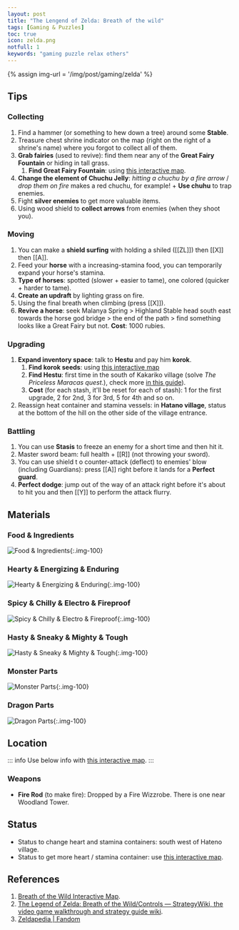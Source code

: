 ```yaml
---
layout: post
title: "The Lengend of Zelda: Breath of the wild"
tags: [Gaming & Puzzles]
toc: true
icon: zelda.png
notfull: 1
keywords: "gaming puzzle relax others"
---
```


{% assign img-url = '/img/post/gaming/zelda' %}

## Tips

### Collecting

1. Find a hammer (or something to hew down a tree) around some **Stable**.
2. Treasure chest shrine indicator on the map (right on the right of a shrine's name) where you forgot to collect all of them.
3. **Grab fairies** (used to revive): find them near any of the **Great Fairy Fountain** or hiding in tall grass.
	1. **Find Great Fairy Fountain**: using [this interactive map](https://www.zeldadungeon.net/breath-of-the-wild-interactive-map/).
4. **Change the element of Chuchu Jelly**: _hitting a chuchu by a fire arrow_ / _drop them on fire_ makes a red chuchu, for example! + **Use chuhu** to trap enemies.
5. Fight **silver enemies** to get more valuable items.
6. Using wood shield to **collect arrows** from enemies (when they shoot you).


### Moving

1. You can make a **shield surfing** with holding a shiled ([[ZL]]) then [[X]] then [[A]].
2. Feed your **horse** with a increasing-stamina food, you can temporarily expand your horse's stamina.
3. **Type of horses**: spotted (slower + easier to tame), one colored (quicker + harder to tame).
4. **Create an updraft** by lighting grass on fire.
5. Using the final breath when climbing (press [[X]]).
6. **Revive a horse**: seek Malanya Spring > Highland Stable head south east towards the horse god bridge > the end of the path > find something looks like a Great Fairy but not. **Cost**: 1000 rubies.


### Upgrading

1. **Expand inventory space**: talk to **Hestu** and pay him **korok**.
	1.  **Find korok seeds**: using [this interactive map](https://www.zeldadungeon.net/breath-of-the-wild-interactive-map/)
	2.  **Find Hestu**: first time in the south of Kakariko village (solve _The Priceless Maracas quest_.), check more [in this guide](https://www.ign.com/wikis/the-legend-of-zelda-breath-of-the-wild/Hestu#Where_Can_You_Find_Hestu.3F)).
	3.  **Cost** (for each stash, it'll be reset for each of stash): 1 for the first upgrade, 2 for 2nd, 3 for 3rd, 5 for 4th and so on.
2. Reassign heat container and stamina vessels: in **Hatano village**, status at the bottom of the hill on the other side of the village entrance.

### Battling

1. You can use **Stasis** to freeze an enemy for a short time and then hit it.
2. Master sword beam: full health + [[R]] (not throwing your sword).
3. You can use shield t	o counter-attack (deflect) to enemies' blow (including Guardians): press [[A]] right before it lands for a **Perfect guard**.
4. **Perfect dodge**: jump out of the way of an attack right before it's about to hit you and then [[Y]] to perform the attack flurry.

## Materials

### Food & Ingredients

![Food & Ingredients]({{img-url}}/food_ingredient.png){:.img-100}

### Hearty & Energizing & Enduring

![Hearty & Energizing & Enduring]({{img-url}}/hearty_energizing_enduring.png){:.img-100}

### Spicy & Chilly & Electro & Fireproof

![Spicy & Chilly & Electro & Fireproof]({{img-url}}/spicy_chilly_electro_fireproof.png){:.img-100}

### Hasty & Sneaky & Mighty & Tough

![Hasty & Sneaky & Mighty & Tough]({{img-url}}/hasty_sneaky_mighty_tough.png){:.img-100}

### Monster Parts

![Monster Parts]({{img-url}}/monster_parts.png){:.img-100}

### Dragon Parts

![Dragon Parts]({{img-url}}/dragon_parts.png){:.img-100}

## Location

::: info
Use below info with [this interactive map](https://www.zeldadungeon.net/breath-of-the-wild-interactive-map/).
:::

### Weapons

- **Fire Rod** (to make fire): Dropped by a Fire Wizzrobe. There is one near Woodland Tower.


## Status

- Status to change heart and stamina containers: south west of Hateno village.
- Status to get more heart / stamina container: use [this interactive map](https://www.zeldadungeon.net/breath-of-the-wild-interactive-map/).

## References

1. [Breath of the Wild Interactive Map](https://www.zeldadungeon.net/breath-of-the-wild-interactive-map/).
2. [The Legend of Zelda: Breath of the Wild/Controls — StrategyWiki, the video game walkthrough and strategy guide wiki](https://strategywiki.org/wiki/The_Legend_of_Zelda:_Breath_of_the_Wild/Controls).
3. [Zeldapedia | Fandom](https://zelda.fandom.com/wiki/Zeldapedia)

